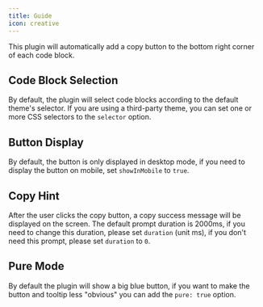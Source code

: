 ```yaml
---
title: Guide
icon: creative
---
```


This plugin will automatically add a copy button to the bottom right corner of each code block.

## Code Block Selection

By default, the plugin will select code blocks according to the default theme's selector. If you are using a third-party theme, you can set one or more CSS selectors to the `selector` option.

## Button Display

By default, the button is only displayed in desktop mode, if you need to display the button on mobile, set `showInMobile` to `true`.

## Copy Hint

After the user clicks the copy button, a copy success message will be displayed on the screen. The default prompt duration is 2000ms, if you need to change this duration, please set `duration` (unit ms), if you don't need this prompt, please set `duration` to `0`.

## Pure Mode

By default the plugin will show a big blue button, if you want to make the button and tooltip less "obvious" you can add the `pure: true` option.

